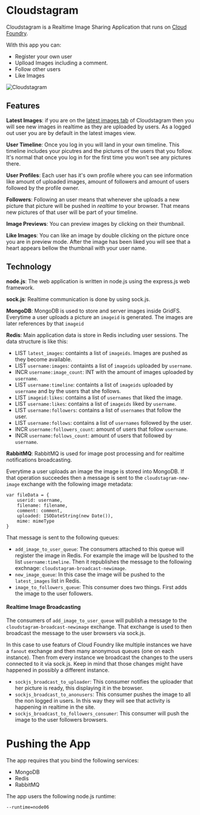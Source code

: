 # Cloudstagram #

Cloudstagram is a Realtime Image Sharing Application that runs on [Cloud Foundry](http://cloudfoundry.com/).

With this app you can:

- Register your own user
- Uplload Images including a comment.
- Follow other users
- Like Images

![Cloudstagram](https://bitbucket.org/videlalvaro/cloudstagram/raw/68fb5f131d4f/cloudstagram.png)

## Features ##

__Latest Images__: if you are on the [latest images tab](http://cloudstagram.cloudfoundry.com/latest) of Cloudstagram then you will see new images in realtime as they are uploaded by users. As a logged out user you are by default in the latest images view.

__User Timeline__: Once you log in you will land in your own timeline. This timeline includes your picutres and the pictures of the users that you follow. It's normal that once you log in for the first time you won't see any pictures there.

__User Profiles__: Each user has it's own profile where you can see information like amount of uploaded images, amount of followers and amount of users followed by the profile owner.

__Followers__: Following an user means that whenever she uploads a new picture that picture will be pushed in _realtime_ to your browser. That means new pictures of that user will be part of your timeline.

__Image Previews__: You can preview images by clicking on their thumbnail.

__Like Images__: You can like an image by double clicking on the picture once you are in preview mode. After the image has been liked you will see that a heart appears bellow the thumbnail with your user name.

## Technology ##

__node.js__: The web application is written in node.js using the express.js web framework.

__sock.js__: Realtime communication is done by using sock.js.

__MongoDB__: MongoDB is used to store and server images inside GridFS. Everytime a user uploads a picture an `imageid` is generated. The images are later references by that `imageid`

__Redis__: Main application data is store in Redis including user sessions. The data structure is like this:

- LIST `latest_images`: containts a list of `imageids`. Images are pushed as they become available.
- LIST `username:images`: containts a list of `imageids` uploaded by `username`.
- INCR `username:image_count`: INT with the amount of images uploaded by `username`.
- LIST `username:timeline`: containts a list of `imageids` uploaded by `username` and by the users that she follows.
- LIST `imageid:likes`: contains a list of `usernames` that liked the image.
- LIST `username:likes`: contains a list of `imageids` liked by `username`.
- LIST `username:followers`: contains a list of `usernames` that follow the user.
- LIST `username:follows`: contains a list of `usernames` followed by the user.
- INCR `username:followers_count`: amount of users that follow `username`.
- INCR `username:follows_count`: amount of users that followed by `username`.

__RabbitMQ__: RabbitMQ is used for image post processing and for realtime notifications broadcasting.

Everytime a user uploads an image the image is stored into MongoDB. If that operation succeedes then a message is sent to the `cloudstagram-new-image` exchange with the following image metadata:

    var fileData = {
        userid: username,
        filename: filename,
        comment: comment,
        uploaded: ISODateString(new Date()),
        mime: mimeType
    }

That message is sent to the following queues:

- `add_image_to_user_queue`: The consumers attached to this queue will register the image in Redis. For example the image will be lpushed to the list `username:timeline`. Then it republishes the message to the following exchnage: `cloudstagram-broadcast-newimage`.
- `new_image_queue`: In this case the image will be pushed to the `latest_images` list in Redis.
- `image_to_followers_queue`: This consumer does two things. First adds the image to the user followers.

#### Realtime Image Broadcasting ###

The consumers of `add_image_to_user_queue` will publish a message to the `cloudstagram-broadcast-newimage` exchange. That exchange is used to then broadcast the message to the user browsers via sock.js.

In this case to use featurs of Cloud Foundry like multiple instances we have a `fanout` exchange and then many anonymous queues (one on each instance). Then from every instance we broadcast the changes to the users connected to it via sock.js. Keep in mind that those changes might have happened in possibly a different instance.

- `sockjs_broadcast_to_uploader`: This consumer notifies the uploader that her picture is ready, this displaying it in the browser.
- `sockjs_broadcast_to_anonusers`: This consumer pushes the image to all the non logged in users. In this way they will see that activity is happening in realtime in the site.
- `sockjs_broadcast_to_followers_consumer`: This consumer will push the image to the user followers browsers.

# Pushing the App #

The app requires that you bind the following services:

- MongoDB
- Redis
- RabbitMQ

The app users the following node.js runtime:

`--runtime=node06`



